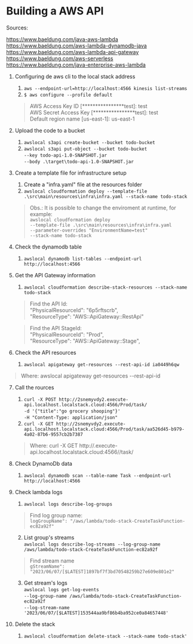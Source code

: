 # Building a AWS API

Sources:

https://www.baeldung.com/java-aws-lambda \
https://www.baeldung.com/aws-lambda-dynamodb-java \
https://www.baeldung.com/aws-lambda-api-gateway \
https://www.baeldung.com/aws-serverless \
https://www.baeldung.com/java-enterprise-aws-lambda

1. Configuring de aws cli to the local stack address

    1. `aws --endpoint-url=http://localhost:4566 kinesis list-streams`
    2. `$ aws configure --profile default`

	>AWS Access Key ID [****************test]: test  
	AWS Secret Access Key [****************test]: test  
	Default region name [us-east-1]: us-east-1

2. Upload the code to a bucket
   1. `awslocal s3api create-bucket --bucket todo-bucket`
   2. `awslocal s3api put-object --bucket todo-bucket`  
   `--key todo-api-1.0-SNAPSHOT.jar`  
   `--body .\target\todo-api-1.0-SNAPSHOT.jar`


3. Create a template file for infrastructure setup
   1. Create a "infra.yaml" file at the resources folder
   2. `awslocal cloudformation deploy --template-file .\src\main\resources\infra\infra.yaml --stack-name todo-stack`

    > Obs.: It is possible to change the enviroment at runtime, for example:  
    `awslocal cloudformation deploy`  
    `--template-file .\src\main\resources\infra\infra.yaml`   
    `--parameter-overrides "EnvironmentName=test"`  
    `--stack-name todo-stack`

4. Check the dynamodb table
    1. `awslocal dynamodb list-tables --endpoint-url http://localhost:4566`


5. Get the API Gateway information
    1. `awslocal cloudformation describe-stack-resources --stack-name todo-stack`
 
    >Find the API Id:  
    "PhysicalResourceId": "6p5rftscrb",  
    "ResourceType": "AWS::ApiGateway::RestApi"    
    
    > Find the API StageId:  
	    "PhysicalResourceId": "Prod",  
        "ResourceType": "AWS::ApiGateway::Stage",

6. Check the API resources

    1. `awslocal apigateway get-resources --rest-api-id ia0449h6qw`
    
>Where: awslocal apigateway get-resources --rest-api-id <RestApi-PhysicalResourceId>

7. Call the rources
   1. `curl -X POST http://2snemyvdy2.execute-api.localhost.localstack.cloud:4566/Prod/task/` \
   `-d '{"title":"go grocery shooping"}' `   
   `-H "Content-Type: application/json" `
   2. `curl -X GET http://2snemyvdy2.execute-api.localhost.localstack.cloud:4566/Prod/task/aa526d45-b979-4a02-87b6-9557cb2b7387`

    > Where:	curl -X GET http://<RestApi-PhysicalResourceId>.execute-api.localhost.localstack.cloud:4566/<Stage-PhysicalResourceId>/task/<DynamoDb-Taks-Id>

8. Check DynamoDb data
   1. `awslocal dynamodb scan --table-name Task --endpoint-url http://localhost:4566`


9. Check lambda logs
   1. `awslocal logs describe-log-groups`

   >Find log group name:   
	`logGroupName": "/aws/lambda/todo-stack-CreateTaskFunction-ec82a92f"`

   2. List group's streams \
   `awslocal logs describe-log-streams --log-group-name /aws/lambda/todo-stack-CreateTaskFunction-ec82a92f`
		
   >Find stream name \
      `gStreamName": "2023/06/07/[$LATEST]1897bf7f3bd70548259b27e609e801e2"`

   3. Get stream's logs  
   `awslocal logs get-log-events`  
   `--log-group-name /aws/lambda/todo-stack-CreateTaskFunction-ec82a92f`  
   `--log-stream-name '2023/06/07/[$LATEST]153544aa9bf86b4ba952ce0a84657448'`


10. Delete the stack
    1. `awslocal cloudformation delete-stack --stack-name todo-stack'` 




